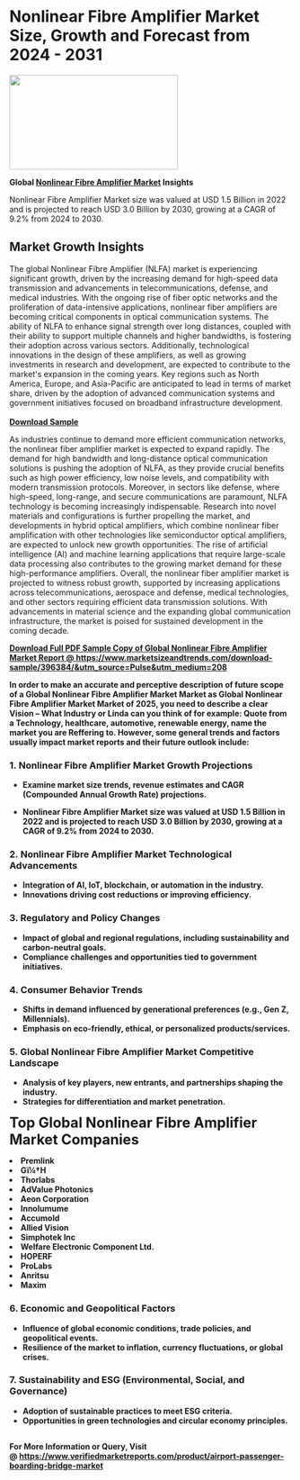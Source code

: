 <H1>Nonlinear Fibre Amplifier Market Size, Growth and Forecast from 2024 - 2031</H1><img class="aligncenter size-medium wp-image-584254" src="https://thirdeyenews.in/wp-content/uploads/2024/09/Global-Market-Research-300x168.jpeg" alt="" width="300" height="168" /><p><strong>Global&nbsp;<a href="https://www.marketsizeandtrends.com/download-sample/396384/&amp;utm_source=Pulse&amp;utm_medium=208">Nonlinear Fibre Amplifier Market</a> Insights</strong></p><p>Nonlinear Fibre Amplifier Market size was valued at USD 1.5 Billion in 2022 and is projected to reach USD 3.0 Billion by 2030, growing at a CAGR of 9.2% from 2024 to 2030.</p><p><h2>Market Growth Insights</h2> <p>The global Nonlinear Fibre Amplifier (NLFA) market is experiencing significant growth, driven by the increasing demand for high-speed data transmission and advancements in telecommunications, defense, and medical industries. With the ongoing rise of fiber optic networks and the proliferation of data-intensive applications, nonlinear fiber amplifiers are becoming critical components in optical communication systems. The ability of NLFA to enhance signal strength over long distances, coupled with their ability to support multiple channels and higher bandwidths, is fostering their adoption across various sectors. Additionally, technological innovations in the design of these amplifiers, as well as growing investments in research and development, are expected to contribute to the market's expansion in the coming years. Key regions such as North America, Europe, and Asia-Pacific are anticipated to lead in terms of market share, driven by the adoption of advanced communication systems and government initiatives focused on broadband infrastructure development. <br><br><b><a href="#">Download Sample</a></b></p> <p>As industries continue to demand more efficient communication networks, the nonlinear fiber amplifier market is expected to expand rapidly. The demand for high bandwidth and long-distance optical communication solutions is pushing the adoption of NLFA, as they provide crucial benefits such as high power efficiency, low noise levels, and compatibility with modern transmission protocols. Moreover, in sectors like defense, where high-speed, long-range, and secure communications are paramount, NLFA technology is becoming increasingly indispensable. Research into novel materials and configurations is further propelling the market, and developments in hybrid optical amplifiers, which combine nonlinear fiber amplification with other technologies like semiconductor optical amplifiers, are expected to unlock new growth opportunities. The rise of artificial intelligence (AI) and machine learning applications that require large-scale data processing also contributes to the growing market demand for these high-performance amplifiers. Overall, the nonlinear fiber amplifier market is projected to witness robust growth, supported by increasing applications across telecommunications, aerospace and defense, medical technologies, and other sectors requiring efficient data transmission solutions. With advancements in material science and the expanding global communication infrastructure, the market is poised for sustained development in the coming decade.</p> <b><a href="#"></p><p><span class=""><strong>Download Full PDF Sample Copy of Global Nonlinear Fibre Amplifier Market Report</strong> @ <a href="https://www.marketsizeandtrends.com/download-sample/396384/&amp;utm_source=Pulse&amp;utm_medium=208" target="_blank">https://www.marketsizeandtrends.com/download-sample/396384/&amp;utm_source=Pulse&amp;utm_medium=208</a></span></p><p>In order to make an accurate and perceptive description of future scope of a Global&nbsp;Nonlinear Fibre Amplifier Market Market as Global&nbsp;Nonlinear Fibre Amplifier Market Market of 2025, you need to describe a clear Vision &ndash; What Industry or Linda can you think of for example: Quote from a Technology, healthcare, automotive, renewable energy, name the market you are Reffering to. However, some general trends and factors usually impact market reports and their future outlook include:</p><h3>1.&nbsp;<strong>Nonlinear Fibre Amplifier Market Growth Projections</strong></h3><ul><li>Examine market size trends, revenue estimates and CAGR (Compounded Annual Growth Rate) projections.</li><li><p>Nonlinear Fibre Amplifier Market size was valued at USD 1.5 Billion in 2022 and is projected to reach USD 3.0 Billion by 2030, growing at a CAGR of 9.2% from 2024 to 2030.</p></li></ul><h3>2.&nbsp;<strong>Nonlinear Fibre Amplifier Market Technological Advancements</strong></h3><ul><li>Integration of AI, IoT, blockchain, or automation in the industry.</li><li>Innovations driving cost reductions or improving efficiency.</li></ul><h3>3.&nbsp;<strong>Regulatory and Policy Changes</strong></h3><ul><li>Impact of global and regional regulations, including sustainability and carbon-neutral goals.</li><li>Compliance challenges and opportunities tied to government initiatives.</li></ul><h3>4.&nbsp;<strong>Consumer Behavior Trends</strong></h3><ul><li>Shifts in demand influenced by generational preferences (e.g., Gen Z, Millennials).</li><li>Emphasis on eco-friendly, ethical, or personalized products/services.</li></ul><h3>5.&nbsp;<strong>Global Nonlinear Fibre Amplifier Market Competitive Landscape</strong></h3><ul><li>Analysis of key players, new entrants, and partnerships shaping the industry.</li><li>Strategies for differentiation and market penetration.</li></ul><p data-pm-slice="1 1 []"><span style="color: inherit; font-family: inherit; font-size: 25px;">Top Global Nonlinear Fibre Amplifier Market Companies</span></p><div class="" data-test-id=""><p><li>Premlink</li><li> Gï¼†H</li><li> Thorlabs</li><li> AdValue Photonics</li><li> Aeon Corporation</li><li> Innolumume</li><li> Accumold</li><li> Allied Vision</li><li> Simphotek Inc</li><li> Welfare Electronic Component Ltd.</li><li> HOPERF</li><li> ProLabs</li><li> Anritsu</li><li> Maxim</li></p></div><h3>6.&nbsp;<strong>Economic and Geopolitical Factors</strong></h3><ul><li>Influence of global economic conditions, trade policies, and geopolitical events.</li><li>Resilience of the market to inflation, currency fluctuations, or global crises.</li></ul><h3>7.&nbsp;<strong>Sustainability and ESG (Environmental, Social, and Governance)</strong></h3><ul><li>Adoption of sustainable practices to meet ESG criteria.</li><li>Opportunities in green technologies and circular economy principles.</li></ul><h2><strong style="font-size: 14px;">For More Information or Query, Visit @&nbsp;</strong><a style="background-color: #ffffff; font-size: 14px;" href="https://www.marketsizeandtrends.com/report/nonlinear-fibre-amplifier-market/" target="_blank">https://www.verifiedmarketreports.com/product/airport-passenger-boarding-bridge-market</a></h2>
